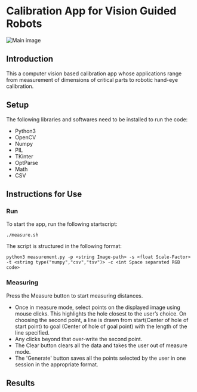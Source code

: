 # Calibration App for Vision Guided Robots #
![Main image](https://ros-planning.github.io/moveit_tutorials/_images/hand_eye_calibration_demo.jpg)

## Introduction
This a computer vision based calibration app whose applications range from measurement of dimensions of critical parts to robotic hand-eye calibration.

## Setup
The following libraries and softwares need to be installed to run the code:
- Python3
- OpenCV
- Numpy
- PIL
- TKinter
- OptParse
- Math
- CSV

## Instructions for Use

### Run
To start the app, run the following startscript:
```
./measure.sh

```
The script is structured in the following format:
```
python3 measurement.py -p <string Image-path> -s <float Scale-Factor> -t <string type("numpy","csv","tsv")> -c <int Space separated RGB code>

```
### Measuring
Press the Measure button to start measuring distances.
  - Once in measure mode, select points on the displayed image using mouse
    clicks. This highlights the hole closest to the user’s choice. On choosing the
    second point, a line is drawn from start(Center of hole of start point) to goal
    (Center of hole of goal point) with the length of the line specified.
  - Any clicks beyond that over-write the second point.
  - The Clear button clears all the data and takes the user out of measure mode.
  - The 'Generate' button saves all the points selected by the user in one session in the appropriate format.
 
## Results
